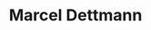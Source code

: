 ---
title: Marcel Dettmann
categories:
- radio
- digital
- press
tags:
- artist
position: 2
image: 
is-featured:
is-front: 
website:
facebook: https://www.facebook.com/marceldettmannofficial
twitter:
instagram:
spotify:
soundcloud:
youtube:
apple:
layout: client
---